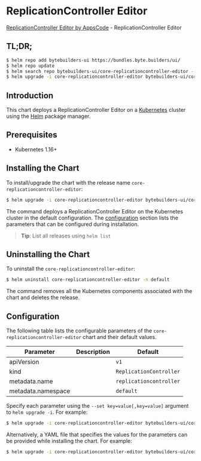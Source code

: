 # ReplicationController Editor

[ReplicationController Editor by AppsCode](https://byte.builders) - ReplicationController Editor

## TL;DR;

```bash
$ helm repo add bytebuilders-ui https://bundles.byte.builders/ui/
$ helm repo update
$ helm search repo bytebuilders-ui/core-replicationcontroller-editor --version=v0.4.2
$ helm upgrade -i core-replicationcontroller-editor bytebuilders-ui/core-replicationcontroller-editor -n default --create-namespace --version=v0.4.2
```

## Introduction

This chart deploys a ReplicationController Editor on a [Kubernetes](http://kubernetes.io) cluster using the [Helm](https://helm.sh) package manager.

## Prerequisites

- Kubernetes 1.16+

## Installing the Chart

To install/upgrade the chart with the release name `core-replicationcontroller-editor`:

```bash
$ helm upgrade -i core-replicationcontroller-editor bytebuilders-ui/core-replicationcontroller-editor -n default --create-namespace --version=v0.4.2
```

The command deploys a ReplicationController Editor on the Kubernetes cluster in the default configuration. The [configuration](#configuration) section lists the parameters that can be configured during installation.

> **Tip**: List all releases using `helm list`

## Uninstalling the Chart

To uninstall the `core-replicationcontroller-editor`:

```bash
$ helm uninstall core-replicationcontroller-editor -n default
```

The command removes all the Kubernetes components associated with the chart and deletes the release.

## Configuration

The following table lists the configurable parameters of the `core-replicationcontroller-editor` chart and their default values.

|     Parameter      | Description |              Default               |
|--------------------|-------------|------------------------------------|
| apiVersion         |             | <code>v1</code>                    |
| kind               |             | <code>ReplicationController</code> |
| metadata.name      |             | <code>replicationcontroller</code> |
| metadata.namespace |             | <code>default</code>               |


Specify each parameter using the `--set key=value[,key=value]` argument to `helm upgrade -i`. For example:

```bash
$ helm upgrade -i core-replicationcontroller-editor bytebuilders-ui/core-replicationcontroller-editor -n default --create-namespace --version=v0.4.2 --set apiVersion=v1
```

Alternatively, a YAML file that specifies the values for the parameters can be provided while
installing the chart. For example:

```bash
$ helm upgrade -i core-replicationcontroller-editor bytebuilders-ui/core-replicationcontroller-editor -n default --create-namespace --version=v0.4.2 --values values.yaml
```
